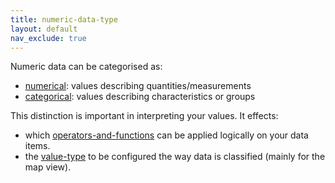 ```yaml
---
title: numeric-data-type
layout: default
nav_exclude: true
---
```

Numeric data can be categorised as:

- [numerical](numerical): values describing quantities/measurements
- [categorical](categorical): values describing characteristics or groups


This distinction is important in interpreting your values. It effects:

- which [operators-and-functions](operators-and-functions) can be applied logically on your data items.
- the [value-type](value-type) to be configured the way data is classified (mainly for the map view).